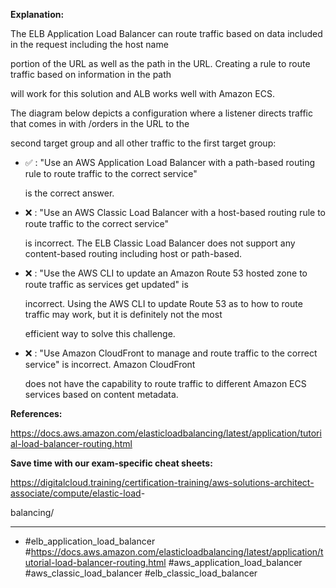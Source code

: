**Explanation:**

The ELB Application Load Balancer can route traffic based on data included in the request including the host name

portion of the URL as well as the path in the URL. Creating a rule to route traffic based on information in the path

will work for this solution and ALB works well with Amazon ECS.

The diagram below depicts a configuration where a listener directs traffic that comes in with /orders in the URL to the

second target group and all other traffic to the first target group:

- ✅ :  "Use an AWS Application Load Balancer with a path-based routing rule to route traffic to the correct service"

  is the correct answer.

- ❌ :  "Use an AWS Classic Load Balancer with a host-based routing rule to route traffic to the correct service"

  is incorrect. The ELB Classic Load Balancer does not support any content-based routing including host or path-based.

- ❌ :  "Use the AWS CLI to update an Amazon Route 53 hosted zone to route traffic as services get updated" is

  incorrect. Using the AWS CLI to update Route 53 as to how to route traffic may work, but it is definitely not the most

  efficient way to solve this challenge.

- ❌ :  "Use Amazon CloudFront to manage and route traffic to the correct service" is incorrect. Amazon CloudFront

  does not have the capability to route traffic to different Amazon ECS services based on content metadata.

**References:**

<https://docs.aws.amazon.com/elasticloadbalancing/latest/application/tutorial-load-balancer-routing.html>

**Save time with our exam-specific cheat sheets:**

<https://digitalcloud.training/certification-training/aws-solutions-architect-associate/compute/elastic-load>-

balancing/

----

- #elb_application_load_balancer #<https://docs.aws.amazon.com/elasticloadbalancing/latest/application/tutorial-load-balancer-routing.html> #aws_application_load_balancer #aws_classic_load_balancer #elb_classic_load_balancer
